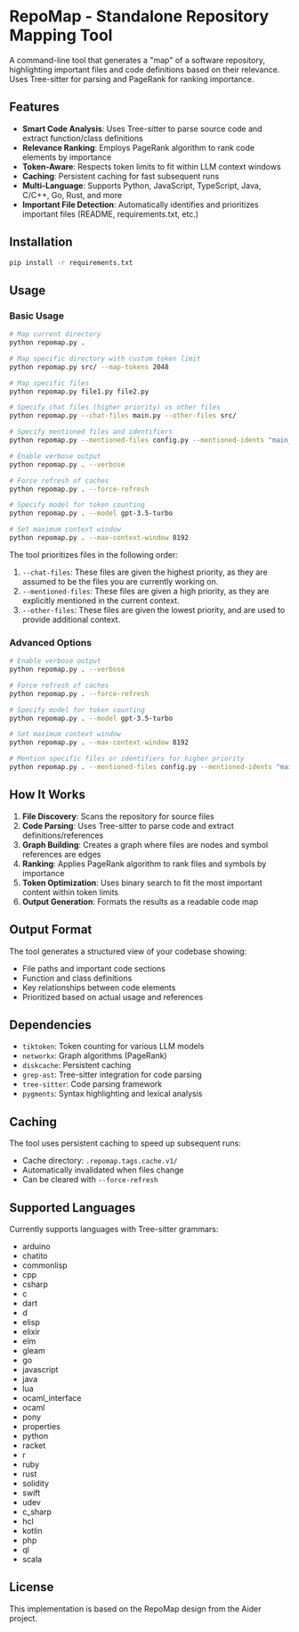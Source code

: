 # RepoMap - Standalone Repository Mapping Tool

A command-line tool that generates a "map" of a software repository, highlighting important files and code definitions based on their relevance. Uses Tree-sitter for parsing and PageRank for ranking importance.

## Features

- **Smart Code Analysis**: Uses Tree-sitter to parse source code and extract function/class definitions
- **Relevance Ranking**: Employs PageRank algorithm to rank code elements by importance
- **Token-Aware**: Respects token limits to fit within LLM context windows
- **Caching**: Persistent caching for fast subsequent runs
- **Multi-Language**: Supports Python, JavaScript, TypeScript, Java, C/C++, Go, Rust, and more
- **Important File Detection**: Automatically identifies and prioritizes important files (README, requirements.txt, etc.)

## Installation

```bash
pip install -r requirements.txt
```

## Usage

### Basic Usage

```bash
# Map current directory
python repomap.py .

# Map specific directory with custom token limit
python repomap.py src/ --map-tokens 2048

# Map specific files
python repomap.py file1.py file2.py

# Specify chat files (higher priority) vs other files
python repomap.py --chat-files main.py --other-files src/

# Specify mentioned files and identifiers
python repomap.py --mentioned-files config.py --mentioned-idents "main_function"

# Enable verbose output
python repomap.py . --verbose

# Force refresh of caches
python repomap.py . --force-refresh

# Specify model for token counting
python repomap.py . --model gpt-3.5-turbo

# Set maximum context window
python repomap.py . --max-context-window 8192
```

The tool prioritizes files in the following order:
1.  `--chat-files`: These files are given the highest priority, as they are assumed to be the files you are currently working on.
2.  `--mentioned-files`: These files are given a high priority, as they are explicitly mentioned in the current context.
3.  `--other-files`: These files are given the lowest priority, and are used to provide additional context.

### Advanced Options

```bash
# Enable verbose output
python repomap.py . --verbose

# Force refresh of caches
python repomap.py . --force-refresh

# Specify model for token counting
python repomap.py . --model gpt-3.5-turbo

# Set maximum context window
python repomap.py . --max-context-window 8192

# Mention specific files or identifiers for higher priority
python repomap.py . --mentioned-files config.py --mentioned-idents "main_function"
```

## How It Works

1. **File Discovery**: Scans the repository for source files
2. **Code Parsing**: Uses Tree-sitter to parse code and extract definitions/references
3. **Graph Building**: Creates a graph where files are nodes and symbol references are edges
4. **Ranking**: Applies PageRank algorithm to rank files and symbols by importance
5. **Token Optimization**: Uses binary search to fit the most important content within token limits
6. **Output Generation**: Formats the results as a readable code map

## Output Format

The tool generates a structured view of your codebase showing:
- File paths and important code sections
- Function and class definitions
- Key relationships between code elements
- Prioritized based on actual usage and references

## Dependencies

- `tiktoken`: Token counting for various LLM models
- `networkx`: Graph algorithms (PageRank)
- `diskcache`: Persistent caching
- `grep-ast`: Tree-sitter integration for code parsing
- `tree-sitter`: Code parsing framework
- `pygments`: Syntax highlighting and lexical analysis

## Caching

The tool uses persistent caching to speed up subsequent runs:
- Cache directory: `.repomap.tags.cache.v1/`
- Automatically invalidated when files change
- Can be cleared with `--force-refresh`

## Supported Languages

Currently supports languages with Tree-sitter grammars:
- arduino
- chatito
- commonlisp
- cpp
- csharp
- c
- dart
- d
- elisp
- elixir
- elm
- gleam
- go
- javascript
- java
- lua
- ocaml_interface
- ocaml
- pony
- properties
- python
- racket
- r
- ruby
- rust
- solidity
- swift
- udev
- c_sharp
- hcl
- kotlin
- php
- ql
- scala

## License

This implementation is based on the RepoMap design from the Aider project.
